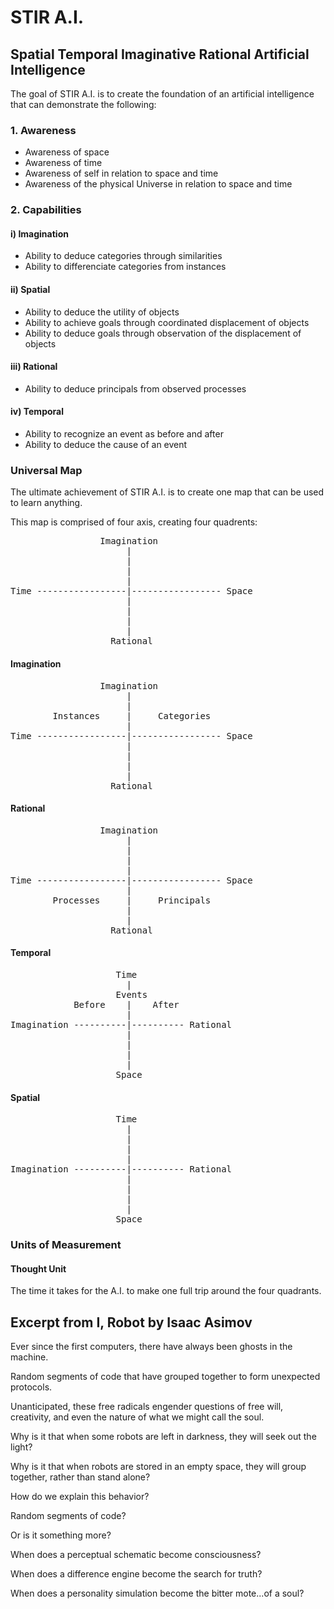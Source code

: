 <h1>STIR A.I.</h1>
<h2>Spatial Temporal Imaginative Rational Artificial Intelligence</h2>

The goal of STIR A.I. is to create the foundation of an artificial intelligence that can demonstrate the following:

<h3>1. Awareness</h3>
<ul>
<li>Awareness of space</li>
<li>Awareness of time</li>
<li>Awareness of self in relation to space and time</li>
<li>Awareness of the physical Universe in relation to space and time</li>
</ul>

<h3>2. Capabilities</h3>
<h4>i) Imagination</h4>
<ul>
<li>Ability to deduce categories through similarities</li>
<li>Ability to differenciate categories from instances</li>
</ul>


<h4>ii) Spatial</h4>
<ul>
<li>Ability to deduce the utility of objects</li>
<li>Ability to achieve goals through coordinated displacement of objects</li>
<li>Ability to deduce goals through observation of the displacement of objects</li>
</ul>

<h4>iii) Rational</h4>
<ul>
<li>Ability to deduce principals from observed processes</li>
</ul>

<h4>iv) Temporal</h4>
<ul>
<li>Ability to recognize an event as before and after</li>
<li>Ability to deduce the cause of an event</li>
</ul>

<h3>Universal Map</h3>
The ultimate achievement of STIR A.I. is to create one map that can be used to learn anything.

This map is comprised of four axis, creating four quadrents:
<pre>
                 Imagination
                      |
                      |
                      |
                      |
Time -----------------|----------------- Space
                      |
                      |
                      |
                      |
                   Rational
</pre>
<h4>Imagination</h4>
<pre>
                 Imagination
                      |
                      |
        Instances     |     Categories
                      |
Time -----------------|----------------- Space
                      |
                      |
                      |
                      |
                   Rational
</pre>
<h4>Rational</h4>
<pre>
                 Imagination
                      |
                      |
                      |
                      |
Time -----------------|----------------- Space
                      |
        Processes     |     Principals
                      |
                      |
                   Rational
</pre>
<h4>Temporal</h4>
<pre>
                    Time
                      |
                    Events
            Before    |    After
                      |
Imagination ----------|---------- Rational
                      |
                      |
                      |
                      |
                    Space
</pre>
<h4>Spatial</h4>
<pre>
                    Time
                      |
                      |
                      |
                      |
Imagination ----------|---------- Rational
                      |
                      |
                      |
                      |
                    Space
</pre>


<h3>Units of Measurement</h3>
<h4>Thought Unit</h4>
The time it takes for the A.I. to make one full trip around the four quadrants.


<h2>Excerpt from I, Robot by Isaac Asimov</h2>
Ever since the first computers, there have always been ghosts in the machine.

Random segments of code that have grouped together to form unexpected protocols.

Unanticipated, these free radicals engender questions of free will, creativity, and even the nature of what we might call the soul.

Why is it that when some robots are left in darkness, they will seek out the light?

Why is it that when robots are stored in an empty space, they will group together, rather than stand alone?

How do we explain this behavior?

Random segments of code?

Or is it something more?

When does a perceptual schematic become consciousness?

When does a difference engine become the search for truth?

When does a personality simulation become the bitter mote...of a soul?
